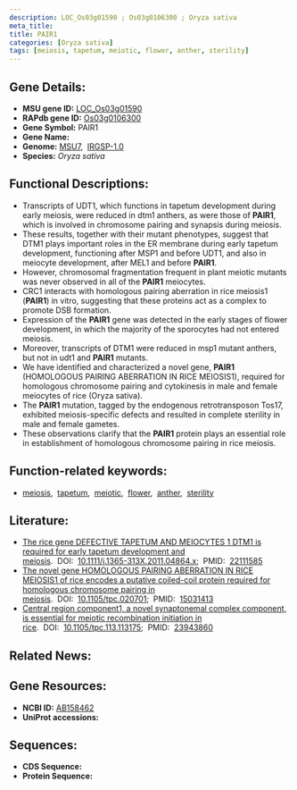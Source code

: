 ```yaml
---
description: LOC_Os03g01590 ; Os03g0106300 ; Oryza sativa
meta_title:
title: PAIR1
categories: [Oryza sativa]
tags: [meiosis, tapetum, meiotic, flower, anther, sterility]
---
```


## Gene Details:
- **MSU gene ID:** [LOC_Os03g01590](http://rice.uga.edu/cgi-bin/ORF_infopage.cgi?orf=LOC_Os03g01590)  
- **RAPdb gene ID:** [Os03g0106300](https://rapdb.dna.affrc.go.jp/locus/?name=Os03g0106300)  
- **Gene Symbol:** PAIR1
- **Gene Name:**
- **Genome:**  [MSU7](http://rice.uga.edu/),&nbsp;&nbsp;[IRGSP-1.0](https://rapdb.dna.affrc.go.jp/download/irgsp1.html)
- **Species:** *Oryza sativa*

## Functional Descriptions:
   - Transcripts of UDT1, which functions in tapetum development during early meiosis, were reduced in dtm1 anthers, as were those of **PAIR1**, which is involved in chromosome pairing and synapsis during meiosis.
   - These results, together with their mutant phenotypes, suggest that DTM1 plays important roles in the ER membrane during early tapetum development, functioning after MSP1 and before UDT1, and also in meiocyte development, after MEL1 and before **PAIR1**.
   - However, chromosomal fragmentation frequent in plant meiotic mutants was never observed in all of the **PAIR1** meiocytes.
   - CRC1 interacts with homologous pairing aberration in rice meiosis1 (**PAIR1**) in vitro, suggesting that these proteins act as a complex to promote DSB formation.
   - Expression of the **PAIR1** gene was detected in the early stages of flower development, in which the majority of the sporocytes had not entered meiosis.
   - Moreover, transcripts of DTM1 were reduced in msp1 mutant anthers, but not in udt1 and **PAIR1** mutants.
   - We have identified and characterized a novel gene, **PAIR1** (HOMOLOGOUS PAIRING ABERRATION IN RICE MEIOSIS1), required for homologous chromosome pairing and cytokinesis in male and female meiocytes of rice (Oryza sativa).
   - The **PAIR1** mutation, tagged by the endogenous retrotransposon Tos17, exhibited meiosis-specific defects and resulted in complete sterility in male and female gametes.
   - These observations clarify that the **PAIR1** protein plays an essential role in establishment of homologous chromosome pairing in rice meiosis.

## Function-related keywords:
   - [meiosis](/tags/meiosis/),&nbsp;&nbsp;[tapetum](/tags/tapetum/),&nbsp;&nbsp;[meiotic](/tags/meiotic/),&nbsp;&nbsp;[flower](/tags/flower/),&nbsp;&nbsp;[anther](/tags/anther/),&nbsp;&nbsp;[sterility](/tags/sterility/)

## Literature:
   - [The rice gene DEFECTIVE TAPETUM AND MEIOCYTES 1 DTM1 is required for early tapetum development and meiosis](https://www.doi.org/10.1111/j.1365-313X.2011.04864.x).&nbsp;&nbsp;DOI:&nbsp;&nbsp;[10.1111/j.1365-313X.2011.04864.x](https://www.doi.org/10.1111/j.1365-313X.2011.04864.x);&nbsp;&nbsp;PMID:&nbsp;&nbsp;[22111585](https://pubmed.ncbi.nlm.nih.gov/22111585/)
   - [The novel gene HOMOLOGOUS PAIRING ABERRATION IN RICE MEIOSIS1 of rice encodes a putative coiled-coil protein required for homologous chromosome pairing in meiosis](https://www.doi.org/10.1105/tpc.020701).&nbsp;&nbsp;DOI:&nbsp;&nbsp;[10.1105/tpc.020701](https://www.doi.org/10.1105/tpc.020701);&nbsp;&nbsp;PMID:&nbsp;&nbsp;[15031413](https://pubmed.ncbi.nlm.nih.gov/15031413/)
   - [Central region component1, a novel synaptonemal complex component, is essential for meiotic recombination initiation in rice](https://www.doi.org/10.1105/tpc.113.113175).&nbsp;&nbsp;DOI:&nbsp;&nbsp;[10.1105/tpc.113.113175](https://www.doi.org/10.1105/tpc.113.113175);&nbsp;&nbsp;PMID:&nbsp;&nbsp;[23943860](https://pubmed.ncbi.nlm.nih.gov/23943860/)

## Related News:

## Gene Resources:
- **NCBI ID:**  [AB158462](http://www.ncbi.nlm.nih.gov/nuccore/AB158462)
- **UniProt accessions:** [](https://www.uniprot.org/uniprotkb//entry)

## Sequences:
- **CDS Sequence:**
- **Protein Sequence:**

